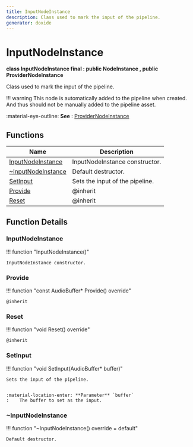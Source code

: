 ```yaml
---
title: InputNodeInstance
description: Class used to mark the input of the pipeline.
generator: doxide
---
```



# InputNodeInstance

**class  InputNodeInstance final : public NodeInstance , public ProviderNodeInstance**


Class used to mark the input of the pipeline.


!!! warning
     This node is automatically added to the pipeline when created. And thus
    should not be manually added to the pipeline asset.


:material-eye-outline: **See**
:    [ProviderNodeInstance](../ProviderNodeInstance/index.md)


    


## Functions

| Name | Description |
| ---- | ----------- |
| [InputNodeInstance](#InputNodeInstance) | InputNodeInstance constructor.  |
| [~InputNodeInstance](#_u007eInputNodeInstance) | Default destructor.  |
| [SetInput](#SetInput) | Sets the input of the pipeline. |
| [Provide](#Provide) |  @inherit  |
| [Reset](#Reset) |  @inherit  |

## Function Details

### InputNodeInstance<a name="InputNodeInstance"></a>
!!! function "InputNodeInstance()"

    
    InputNodeInstance constructor.
             
    
    
    

### Provide<a name="Provide"></a>
!!! function "const AudioBuffer&#42; Provide() override"

    
    @inherit
            
    

### Reset<a name="Reset"></a>
!!! function "void Reset() override"

    
    @inherit
            
    

### SetInput<a name="SetInput"></a>
!!! function "void SetInput(AudioBuffer&#42; buffer)"

    
    Sets the input of the pipeline.
    
    
    :material-location-enter: **Parameter** `buffer`
    :    The buffer to set as the input.
                
    

### ~InputNodeInstance<a name="_u007eInputNodeInstance"></a>
!!! function "~InputNodeInstance() override = default"

    
    Default destructor.
             
    
    
    

